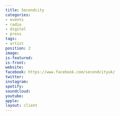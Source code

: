 ```yaml
---
title: Secondcity
categories:
- events
- radio
- digital
- press
tags:
- artist
position: 2
image: 
is-featured: 
is-front: 
website: 
facebook: https://www.facebook.com/secondcityuk/
twitter: 
instagram: 
spotify: 
soundcloud: 
youtube: 
apple: 
layout: client
---
```



